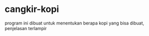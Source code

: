 # cangkir-kopi
program ini dibuat untuk menentukan berapa kopi yang bisa dibuat, penjelasan terlampir
